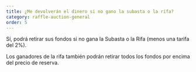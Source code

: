 ```yaml
---
title: ¿Me devolverán el dinero si no gano la subasta o la rifa?
category: raffle-auction-general
order: 5
---
```


Sí, podrá retirar sus fondos si no gana la Subasta o la Rifa (menos una tarifa del 2%).

Los ganadores de la rifa también podrán retirar todos los fondos por encima del precio de reserva.
